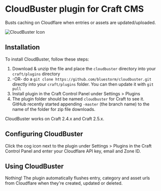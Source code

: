 # CloudBuster plugin for Craft CMS

Busts caching on Cloudflare when entries or assets are updated/uploaded.

![CloudBuster Icon](https://rawgit.com/bluestorm/cloudbuster/master/resources/icon.svg)

## Installation

To install CloudBuster, follow these steps:

1. Download & unzip the file and place the `cloudbuster` directory into your `craft/plugins` directory
2.  -OR- do a `git clone https://github.com/bluestorm/cloudbuster.git` directly into your `craft/plugins` folder.  You can then update it with `git pull`
4. Install plugin in the Craft Control Panel under Settings > Plugins
5. The plugin folder should be named `cloudbuster` for Craft to see it.  GitHub recently started appending `-master` (the branch name) to the name of the folder for zip file downloads.

CloudBuster works on Craft 2.4.x and Craft 2.5.x.

## Configuring CloudBuster

Click the cog icon next to the plugin under Settings > Plugins in the Craft Control Panel and enter your Cloudflare API key, email and Zone ID.

## Using CloudBuster

Nothing! The plugin automatically flushes entry, category and asset urls from Cloudflare when they're created, updated or deleted.